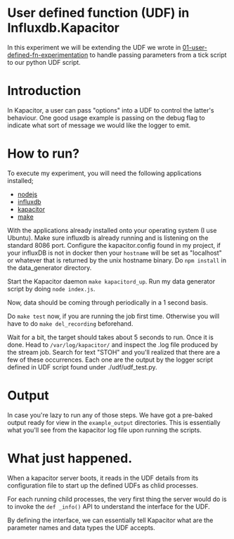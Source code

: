 # User defined function (UDF) in Influxdb.Kapacitor

In this experiment we will be extending the UDF we wrote in [01-user-defined-fn-experimentation] to handle
passing parameters from a tick script to our python UDF script.


# Introduction
In Kapacitor, a user can pass "options" into a UDF to control the latter's behaviour. One good usage example is passing on
the debug flag to indicate what sort of message we would like the logger to emit.

# How to run?
To execute my experiment, you will need the following applications installed;
  - [nodejs]
  - [influxdb]
  - [kapacitor]
  - [make]

With the applications already installed onto your operating system (I use Ubuntu).
Make sure influxdb is already running and is listening on the standard 8086 port. 
Configure the kapacitor.config found in my project, if your influxDB is not in docker then your `hostname` will be set as "localhost" or whatever that is returned by the unix hostname binary.
Do `npm install` in the data_generator directory.

Start the Kapacitor daemon `make kapacitord_up`. Run my data generator script by doing `node index.js`.

Now, data should be coming through periodically in a 1 second basis.

Do `make test` now, if you are running the job first time. Otherwise you will have to do `make del_recording` beforehand.

Wait for a bit, the target should takes about 5 seconds to run. Once it is done. Head to `/var/log/kapacitor/` and inspect the .log file produced by the stream job. 
Search for text "STOH" and you'll realized that there are a few of these occurrences. Each one are the output by the logger script defined in UDF script found under ./udf/udf_test.py.

# Output
In case you're lazy to run any of those steps. We have got a pre-baked output ready for view in the `example_output` directories. This is essentially what you'll see from the kapacitor log file upon running the scripts.

# What just happened.
When a kapacitor server boots, it reads in the UDF details from its configuration file to start up the defined UDFs as chlid processes. 

For each running child processes, the very first thing the server would do is to invoke the `def _info()` API to understand the interface for the UDF. 

By defining the interface, we can essentially tell Kapacitor what are the parameter names and data types the UDF accepts.

   [01-user-defined-fn-experimentation]: https://github.com/SamuelToh/2147483647_story_ptr_project/tree/master/influxdb_kapacitor/01-user-defined-fn-experimentation
   [here]: https://docs.influxdata.com/kapacitor/v1.2/nodes/
   [Google's protocol buffer]: https://developers.google.com/protocol-buffers/
   [nodejs]: https://nodejs.org/en/download/
   [influxdb]: https://docs.influxdata.com/influxdb/v1.2/introduction/installation/
   [kapacitor]: https://docs.influxdata.com/kapacitor/v1.2//introduction/installation/
   [make]: http://stackoverflow.com/questions/11934997/how-to-install-make-in-ubuntu
   